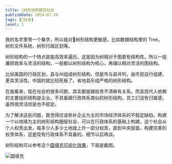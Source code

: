 ```yaml
---
title: 🌳树形结构圈层社会
publishDate: 2024-07-20
tags: [👫社会]
level: 1
---
```


我的名字里带一个桑字，所以我对🌳树形结构更敏感，比如数据结构里的 Tree，树形文件系统，树形行政区划等。

树形结构的一个特点是能高效率遍历，这是因为树相对于图更有结构性。所以一般兼顾效率与灵活的结构，一般都以树形结构为核心，再辅以相对灵活的图结构。

比如美国的行政区划，县与州组成树形结构，但是市与县并列，由市民自行组建，更具灵活性。中国的就比较死板了，省地县形成严格的树形结构。

在我看来，现在社会的很多问题，其实都是跟权责不清晰有关系。而且现代人依赖的主要组织结构是企业，不具备跟行政体系类似的树形结构，员工们没有归属感，虽然很灵活但是也不稳定。

为了解决这些问题，我觉得应该弥补企业为主的市场经济体系的不稳定缺陷，构建一个以地缘为主的树形结构圈层社会，可以在行政体系的基础上构建。这个社会从个人权责出发，每多少人多少土地就上升一部分权责，直到中央层面，构建完善的权责体系，这是现有行政体系不具备的。细节以后再谈。

树形结构可以参考这个[圆填充可视化效果]，下面是截图。

![圆填充](/images/circle-packing.svg)

[圆填充可视化效果]: https://observablehq.com/@d3/zoomable-circle-packing
